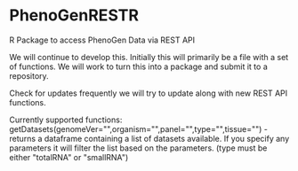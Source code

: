 # PhenoGenRESTR
R Package to access PhenoGen Data via REST API

We will continue to develop this.  Initially this will primarily be a file with
a set of functions. We will work to turn this into a package and submit it to 
a repository.

Check for updates frequently we will try to update along with new REST API 
functions.

Currently supported functions:
getDatasets(genomeVer="",organism="",panel="",type="",tissue="") - returns a 
dataframe containing a list of datasets available.  If you specify any parameters
it will filter the list based on the parameters. (type must be either "totalRNA"
or "smallRNA")
